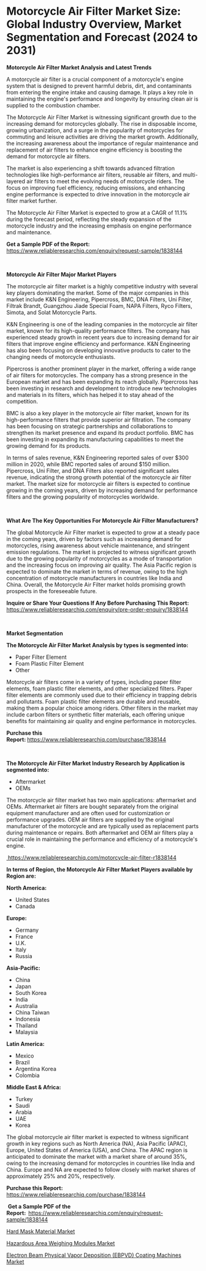 <p><h1>Motorcycle Air Filter Market Size: Global Industry Overview, Market Segmentation and Forecast (2024 to 2031)</h1></p><p><strong>Motorcycle Air Filter Market Analysis and Latest Trends</strong></p>
<p><p>A motorcycle air filter is a crucial component of a motorcycle's engine system that is designed to prevent harmful debris, dirt, and contaminants from entering the engine intake and causing damage. It plays a key role in maintaining the engine's performance and longevity by ensuring clean air is supplied to the combustion chamber.</p><p>The Motorcycle Air Filter Market is witnessing significant growth due to the increasing demand for motorcycles globally. The rise in disposable income, growing urbanization, and a surge in the popularity of motorcycles for commuting and leisure activities are driving the market growth. Additionally, the increasing awareness about the importance of regular maintenance and replacement of air filters to enhance engine efficiency is boosting the demand for motorcycle air filters.</p><p>The market is also experiencing a shift towards advanced filtration technologies like high-performance air filters, reusable air filters, and multi-layered air filters to meet the evolving needs of motorcycle riders. The focus on improving fuel efficiency, reducing emissions, and enhancing engine performance is expected to drive innovation in the motorcycle air filter market further.</p><p>The Motorcycle Air Filter Market is expected to grow at a CAGR of 11.1% during the forecast period, reflecting the steady expansion of the motorcycle industry and the increasing emphasis on engine performance and maintenance.</p></p>
<p><strong>Get a Sample PDF of the Report:&nbsp;</strong> <a href="https://www.reliableresearchiq.com/enquiry/request-sample/1838144">https://www.reliableresearchiq.com/enquiry/request-sample/1838144</a></p>
<p>&nbsp;</p>
<p><strong>Motorcycle Air Filter Major Market Players</strong></p>
<p><p>The motorcycle air filter market is a highly competitive industry with several key players dominating the market. Some of the major companies in this market include K&N Engineering, Pipercross, BMC, DNA Filters, Uni Filter, Filtrak Brandt, Guangzhou Jiade Special Foam, NAPA Filters, Ryco Filters, Simota, and Solat Motorcycle Parts.</p><p>K&N Engineering is one of the leading companies in the motorcycle air filter market, known for its high-quality performance filters. The company has experienced steady growth in recent years due to increasing demand for air filters that improve engine efficiency and performance. K&N Engineering has also been focusing on developing innovative products to cater to the changing needs of motorcycle enthusiasts.</p><p>Pipercross is another prominent player in the market, offering a wide range of air filters for motorcycles. The company has a strong presence in the European market and has been expanding its reach globally. Pipercross has been investing in research and development to introduce new technologies and materials in its filters, which has helped it to stay ahead of the competition.</p><p>BMC is also a key player in the motorcycle air filter market, known for its high-performance filters that provide superior air filtration. The company has been focusing on strategic partnerships and collaborations to strengthen its market presence and expand its product portfolio. BMC has been investing in expanding its manufacturing capabilities to meet the growing demand for its products.</p><p>In terms of sales revenue, K&N Engineering reported sales of over $300 million in 2020, while BMC reported sales of around $150 million. Pipercross, Uni Filter, and DNA Filters also reported significant sales revenue, indicating the strong growth potential of the motorcycle air filter market. The market size for motorcycle air filters is expected to continue growing in the coming years, driven by increasing demand for performance filters and the growing popularity of motorcycles worldwide.</p></p>
<p>&nbsp;</p>
<p><strong>What Are The Key Opportunities For Motorcycle Air Filter Manufacturers?</strong></p>
<p><p>The global Motorcycle Air Filter market is expected to grow at a steady pace in the coming years, driven by factors such as increasing demand for motorcycles, rising awareness about vehicle maintenance, and stringent emission regulations. The market is projected to witness significant growth due to the growing popularity of motorcycles as a mode of transportation and the increasing focus on improving air quality. The Asia Pacific region is expected to dominate the market in terms of revenue, owing to the high concentration of motorcycle manufacturers in countries like India and China. Overall, the Motorcycle Air Filter market holds promising growth prospects in the foreseeable future.</p></p>
<p><strong>Inquire or Share Your Questions If Any Before Purchasing This Report:</strong> <a href="https://www.reliableresearchiq.com/enquiry/pre-order-enquiry/1838144">https://www.reliableresearchiq.com/enquiry/pre-order-enquiry/1838144</a></p>
<p>&nbsp;</p>
<p><strong>Market Segmentation</strong></p>
<p><strong>The Motorcycle Air Filter Market Analysis by types is segmented into:</strong></p>
<p><ul><li>Paper Filter Element</li><li>Foam Plastic Filter Element</li><li>Other</li></ul></p>
<p><p>Motorcycle air filters come in a variety of types, including paper filter elements, foam plastic filter elements, and other specialized filters. Paper filter elements are commonly used due to their efficiency in trapping debris and pollutants. Foam plastic filter elements are durable and reusable, making them a popular choice among riders. Other filters in the market may include carbon filters or synthetic filter materials, each offering unique benefits for maintaining air quality and engine performance in motorcycles.</p></p>
<p><strong>Purchase this Report:&nbsp;</strong><a href="https://www.reliableresearchiq.com/purchase/1838144">https://www.reliableresearchiq.com/purchase/1838144</a></p>
<p>&nbsp;</p>
<p><strong>The Motorcycle Air Filter Market Industry Research by Application is segmented into:</strong></p>
<p><ul><li>Aftermarket</li><li>OEMs</li></ul></p>
<p><p>The motorcycle air filter market has two main applications: aftermarket and OEMs. Aftermarket air filters are bought separately from the original equipment manufacturer and are often used for customization or performance upgrades. OEM air filters are supplied by the original manufacturer of the motorcycle and are typically used as replacement parts during maintenance or repairs. Both aftermarket and OEM air filters play a crucial role in maintaining the performance and efficiency of a motorcycle's engine.</p></p>
<p><a href="https://www.reliableresearchiq.com/motorcycle-air-filter-r1838144">&nbsp;https://www.reliableresearchiq.com/motorcycle-air-filter-r1838144</a></p>
<p><strong>In terms of Region, the Motorcycle Air Filter Market Players available by Region are:</strong></p>
<p>
    <p> <strong> North America: </strong>
        <ul>
            <li>United States</li>
            <li>Canada</li>
        </ul>
        </p> 
    <p> <strong> Europe: </strong>
        <ul>
            <li>Germany</li>
            <li>France</li>
            <li>U.K.</li>
            <li>Italy</li>
            <li>Russia</li>
        </ul>
        </p> 
    <p> <strong> Asia-Pacific: </strong>
        <ul>
            <li>China</li>
            <li>Japan</li>
            <li>South Korea</li>
            <li>India</li>
            <li>Australia</li>
            <li>China Taiwan</li>
            <li>Indonesia</li>
            <li>Thailand</li>
            <li>Malaysia</li>
        </ul>
        </p> 
    <p> <strong> Latin America: </strong>
        <ul>
            <li>Mexico</li>
            <li>Brazil</li>
            <li>Argentina Korea</li>
            <li>Colombia</li>
        </ul>
        </p> 
    <p> <strong> Middle East & Africa: </strong>
        <ul>
            <li>Turkey</li>
            <li>Saudi</li>
            <li>Arabia</li>
            <li>UAE</li>
            <li>Korea</li>
        </ul>
    </p>
    </p>
<p><p>The global motorcycle air filter market is expected to witness significant growth in key regions such as North America (NA), Asia Pacific (APAC), Europe, United States of America (USA), and China. The APAC region is anticipated to dominate the market with a market share of around 35%, owing to the increasing demand for motorcycles in countries like India and China. Europe and NA are expected to follow closely with market shares of approximately 25% and 20%, respectively.</p></p>
<p><strong>Purchase this Report: </strong><a href="https://www.reliableresearchiq.com/purchase/1838144">https://www.reliableresearchiq.com/purchase/1838144</a></p>
<p>&nbsp;<strong>Get a Sample PDF of the Report:&nbsp;&nbsp;</strong><a href="https://www.reliableresearchiq.com/enquiry/request-sample/1838144">https://www.reliableresearchiq.com/enquiry/request-sample/1838144</a></p>
<p><strong></strong></p>
<p><p><a href="https://github.com/hzxpgedq27/Market-Research-Report-List-1/blob/main/hard-mask-material-market.md">Hard Mask Material Market</a></p><p><a href="https://github.com/sardarp081/Market-Research-Report-List-1/blob/main/hazardous-area-weighing-modules-market.md">Hazardous Area Weighing Modules Market</a></p><p><a href="https://github.com/waylose1223/Market-Research-Report-List-1/blob/main/electron-beam-physical-vapor-deposition-ebpvd-coating-machines-market.md">Electron Beam Physical Vapor Deposition (EBPVD) Coating Machines Market</a></p></p>